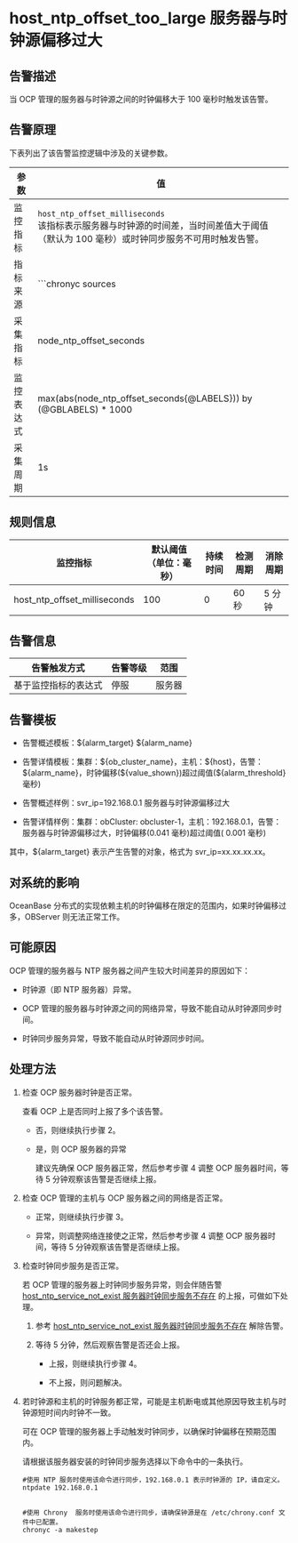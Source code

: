 host_ntp_offset_too_large 服务器与时钟源偏移过大
==========================================================

告警描述
-------------------------

当 OCP 管理的服务器与时钟源之间的时钟偏移大于 100 毫秒时触发该告警。

告警原理
-------------------------

下表列出了该告警监控逻辑中涉及的关键参数。

|  参数   |                                                                                                                                                                                                                  值                                                                                                                                                                                                                  |
|-------|-------------------------------------------------------------------------------------------------------------------------------------------------------------------------------------------------------------------------------------------------------------------------------------------------------------------------------------------------------------------------------------------------------------------------------------|
| 监控指标  | `host_ntp_offset_milliseconds` </br>  该指标表示服务器与时钟源的时间差，当时间差值大于阈值（默认为 100 毫秒）或时钟同步服务不可用时触发告警。                                                                                                                                                                                                                                                                                                         |
| 指标来源  | ```chronyc sources | grep -e '^\^\*' | sed 's/.*\[\(.*\)\].*/\1/g' ntpq -np 127.0.0.1 | grep -v '127.127.1.0' |/bin/grep -e '^*' ntpdc -np 127.0.0.1 |grep -v '127.127.1.0' |grep -e '^*' ```   </br><blockquote>**说明**</br>该告警的指标来源相对特殊，是由 OCP-Agent 使用时钟服务来获取时钟偏移数据，OCP-Agent 默认使用 chronyd 获取时钟偏移，采集命令为`chronyc tracking -n`，取其中的 Last offset。如果主机上不存在 chronyd 而存在 ntpd，则使用 ntp 采集时钟偏移，需要在配置文件中指定 `monagent.node.ntp.server`，默认为 127.0.0.1。</blockquote> |
| 采集指标  | node_ntp_offset_seconds                                                                                                                                                                                                                                                                                                                                                                                                                         |
| 监控表达式 |max(abs(node_ntp_offset_seconds{@LABELS})) by (@GBLABELS) * 1000                                                                                                                                                                                                                                                                                                                                                                                   |
| 采集周期  | 1s                                                                                                                                                                                                                                                                                                                                                                                                                                  |

**规则信息**
-----------------------------

|             监控指标             | 默认阈值（单位：毫秒） | 持续时间 | 检测周期 | 消除周期 |
|------------------------------|-------------|------|------|------|
| host_ntp_offset_milliseconds | 100         | 0    | 60 秒 | 5 分钟 |

**告警信息**
-----------------------------

|   告警触发方式   | 告警等级 | 范围  |
|------------|------|-----|
| 基于监控指标的表达式 | 停服   | 服务器 |

告警模板
-------------------------

* 告警概述模板：\${alarm_target} \${alarm_name}

* 告警详情模板：集群：\${ob_cluster_name}，主机：\${host}，告警：\${alarm_name}，时钟偏移(\${value_shown})超过阈值(${alarm_threshold} 毫秒)
  
* 告警概述样例：svr_ip=192.168.0.1 服务器与时钟源偏移过大

* 告警详情样例：集群：obCluster: obcluster-1，主机：192.168.0.1，告警：服务器与时钟源偏移过大，时钟偏移(0.041 毫秒)超过阈值( 0.001 毫秒)

其中，${alarm_target} 表示产生告警的对象，格式为 svr_ip=xx.xx.xx.xx。

对系统的影响
---------------------------

OceanBase 分布式的实现依赖主机的时钟偏移在限定的范围内，如果时钟偏移过多，OBServer 则无法正常工作。

可能原因
-------------------------

OCP 管理的服务器与 NTP 服务器之间产生较大时间差异的原因如下：

* 时钟源（即 NTP 服务器）异常。

* OCP 管理的服务器与时钟源之间的网络异常，导致不能自动从时钟源同步时间。

* 时钟同步服务异常，导致不能自动从时钟源同步时间。

处理方法
-------------------------

1. 检查 OCP 服务器时钟是否正常。

   查看 OCP 上是否同时上报了多个该告警。
   * 否，则继续执行步骤 2。

   * 是，则 OCP 服务器的异常

     建议先确保 OCP 服务器正常，然后参考步骤 4 调整 OCP 服务器时间，等待 5 分钟观察该告警是否继续上报。

2. 检查 OCP 管理的主机与 OCP 服务器之间的网络是否正常。

   * 正常，则继续执行步骤 3。

   * 异常，则调整网络连接使之正常，然后参考步骤 4 调整 OCP 服务器时间，等待 5 分钟观察该告警是否继续上报。

3. 检查时钟同步服务是否正常。

   若 OCP 管理的服务器上时钟同步服务异常，则会伴随告警 [host_ntp_service_not_exist 服务器时钟同步服务不存在](21.host_ntp_service_not_exist.md) 的上报，可做如下处理。
   1. 参考 [host_ntp_service_not_exist 服务器时钟同步服务不存在](21.host_ntp_service_not_exist.md) 解除告警。

   2. 等待 5 分钟，然后观察告警是否还会上报。

      * 上报，则继续执行步骤 4。

      * 不上报，则问题解决。

4. 若时钟源和主机的时钟服务都正常，可能是主机断电或其他原因导致主机与时钟源短时间内时钟不一致。

   可在 OCP 管理的服务器上手动触发时钟同步，以确保时钟偏移在预期范围内。

   请根据该服务器安装的时钟同步服务选择以下命令中的一条执行。

   ```shell
   #使用 NTP 服务时使用该命令进行同步，192.168.0.1 表示时钟源的 IP，请自定义。
   ntpdate 192.168.0.1
   
   
   #使用 Chrony  服务时使用该命令进行同步，请确保钟源是在 /etc/chrony.conf 文件中已配置。
   chronyc -a makestep
   ```
